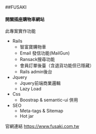 ##FUSAKI

#### 開關插座購物車網站

此專案實作功能
* Rails
    * 智富寶購物車
    * Email 發信功能(MailGun)
    * Ransack搜尋功能
    * 會員訂單後臺（含退貨功能但已隱藏）
    * Rails admin後台
* Jquery
    * Jquery前端商業邏輯
    * Lazy Load
* Css
    * Boostrap & semantic-ui 併用
* SEO    
    * Meta-tags & Sitemap
    * Hot jar



官網連結 https://www.fusaki.com.tw
